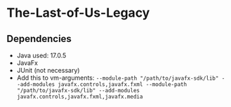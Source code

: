 # The-Last-of-Us-Legacy

## Dependencies
* Java used:  17.0.5
* JavaFx
* JUnit (not necessary)
* Add this to vm-arguments: `--module-path "/path/to/javafx-sdk/lib" --add-modules javafx.controls,javafx.fxml --module-path "/path/to/javafx-sdk/lib" --add-modules javafx.controls,javafx.fxml,javafx.media`